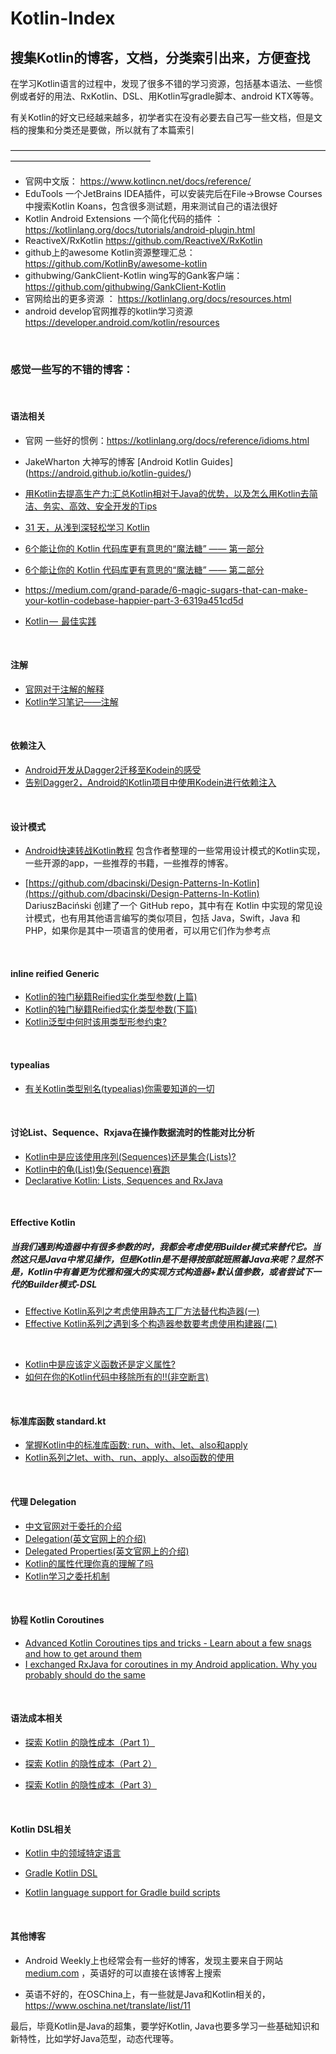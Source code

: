 # Kotlin-Index
## 搜集Kotlin的博客，文档，分类索引出来，方便查找



在学习Kotlin语言的过程中，发现了很多不错的学习资源，包括基本语法、一些惯例或者好的用法、RxKotlin、DSL、用Kotlin写gradle脚本、android KTX等等。

有关Kotlin的好文已经越来越多，初学者实在没有必要去自己写一些文档，但是文档的搜集和分类还是要做，所以就有了本篇索引

————————————————————————————————————————————————————

 - 官网中文版： https://www.kotlincn.net/docs/reference/
 -  EduTools 一个JetBrains IDEA插件，可以安装完后在File->Browse Courses中搜索Kotlin Koans，包含很多测试题，用来测试自己的语法很好
 - Kotlin Android Extensions 一个简化代码的插件 ： https://kotlinlang.org/docs/tutorials/android-plugin.html
 - ReactiveX/RxKotlin  https://github.com/ReactiveX/RxKotlin
 - github上的awesome Kotlin资源整理汇总： https://github.com/KotlinBy/awesome-kotlin
 - githubwing/GankClient-Kotlin wing写的Gank客户端： https://github.com/githubwing/GankClient-Kotlin
 - 官网给出的更多资源 ： https://kotlinlang.org/docs/resources.html
 - android develop官网推荐的kotlin学习资源  https://developer.android.com/kotlin/resources

&nbsp;
&nbsp;





### 感觉一些写的不错的博客：

 &nbsp;

#### 语法相关
 
- 官网 一些好的惯例：https://kotlinlang.org/docs/reference/idioms.html
- JakeWharton 大神写的博客 [Android Kotlin Guides] (https://android.github.io/kotlin-guides/)
 - [用Kotlin去提高生产力:汇总Kotlin相对于Java的优势，以及怎么用Kotlin去简洁、务实、高效、安全开发的Tips]( https://github.com/heimashi/kotlin_tips) 
- [31 天，从浅到深轻松学习 Kotlin](https://mp.weixin.qq.com/s?__biz=MzAwODY4OTk2Mg==&mid=2652046391&idx=1&sn=46efa48076a4533f355af6351b76c012&chksm=808ca472b7fb2d64afc89edf6beba1540e5a6ff49ad6346bd5d72b3957fa5f9323e07b8aab03&mpshare=1&scene=24&srcid=0529N1WlH39WIW7deU1t5Gl1&key=b9d043dd6cb75d29c59a34f21c9ef5f00d6661af000e38b630272a95cf61e10b8e4d27e81d9a0f512c5ce2d0330c7550dc0f0035d988d8eb7b68cd53e1dc104a23d5297459068a5fe44e35f6f370a829&ascene=0&uin=MzE4NzMxMTM1&devicetype=iMac+MacBookPro13%2C3+OSX+OSX+10.13.3+build(17D47)&version=12020510&nettype=WIFI&lang=ko&fontScale=100&pass_ticket=FaGLTv1uvlqk1nYxnoFqbLSHDIdr3lGMbYWugIHF9KqwF9ljdGLA7hYQOMaMAF2w)

- [6个能让你的 Kotlin 代码库更有意思的“魔法糖” —— 第一部分](https://www.oschina.net/translate/6-magic-sugars-make-your-kotlin-codebase-happier-part-1)
- [6个能让你的 Kotlin 代码库更有意思的“魔法糖” —— 第二部分](https://www.oschina.net/translate/6-magic-sugars-make-your-kotlin-codebase-happier-part-2)
- https://medium.com/grand-parade/6-magic-sugars-that-can-make-your-kotlin-codebase-happier-part-3-6319a451cd5d
- [Kotlin —  最佳实践](https://www.jianshu.com/p/b9cba3aa8f8a)

&nbsp;
#### 注解
- [官网对于注解的解释](https://www.kotlincn.net/docs/reference/annotations.html)
- [Kotlin学习笔记——注解](https://blog.csdn.net/hjkcghjmguyy/article/details/73931877)


&nbsp;
#### 依赖注入
- [Android开发从Dagger2迁移至Kodein的感受](https://blog.csdn.net/mq2553299/article/details/81909063)
- [告别Dagger2，Android的Kotlin项目中使用Kodein进行依赖注入](https://blog.csdn.net/mq2553299/article/details/82258623)


&nbsp;
#### 设计模式
- [Android快速转战Kotlin教程](https://blog.csdn.net/github_33304260/article/details/80343514)
包含作者整理的一些常用设计模式的Kotlin实现，一些开源的app，一些推荐的书籍，一些推荐的博客。

- [https://github.com/dbacinski/Design-Patterns-In-Kotlin](https://github.com/dbacinski/Design-Patterns-In-Kotlin)
DariuszBaciński 创建了一个 GitHub repo，其中有在 Kotlin 中实现的常见设计模式，也有用其他语言编写的类似项目，包括 Java，Swift，Java 和 PHP，如果你是其中一项语言的使用者，可以用它们作为参考点



&nbsp;
#### inline reified Generic
- [Kotlin的独门秘籍Reified实化类型参数(上篇)](https://juejin.im/post/5bd1d590518825288b398f46)
- [Kotlin的独门秘籍Reified实化类型参数(下篇)](https://juejin.im/post/5bd45ae16fb9a05d2a1db51b)
- [Kotlin泛型中何时该用类型形参约束?](https://juejin.im/post/5bceb5915188255c6b654cec)

&nbsp;
#### typealias 
- [有关Kotlin类型别名(typealias)你需要知道的一切](https://juejin.im/post/5b052f806fb9a07ac0229ce3)

&nbsp;
#### 讨论List、Sequence、Rxjava在操作数据流时的性能对比分析
- [Kotlin中是应该使用序列(Sequences)还是集合(Lists)?](https://juejin.im/post/5b13fdace51d450696590828)
- [Kotlin中的龟(List)兔(Sequence)赛跑](https://juejin.im/post/5b28f4946fb9a00e3a5a9b8c)
- [Declarative Kotlin: Lists, Sequences and RxJava](https://medium.com/@tpolansk/declarative-kotlin-lists-sequences-and-rxjava-7301da36bc52)

&nbsp;
&nbsp;
#### Effective Kotlin
##### 当我们遇到构造器中有很多参数的时，我都会考虑使用Builder模式来替代它。当然这只是Java中常见操作，但是Kotlin是不是得按部就班照着Java来呢？显然不是，Kotlin中有着更为优雅和强大的实现方式构造器+默认值参数，或者尝试下一代的Builder模式-DSL
- [Effective Kotlin系列之考虑使用静态工厂方法替代构造器(一)](https://juejin.im/post/5b78f805e51d4538c2108951)
- [Effective Kotlin系列之遇到多个构造器参数要考虑使用构建器(二)](https://juejin.im/post/5b8698bce51d4538a423dd70)

&nbsp;
- [Kotlin中是应该定义函数还是定义属性?](https://juejin.im/post/5afc23446fb9a07ab979abdf)
- [如何在你的Kotlin代码中移除所有的!!(非空断言)](https://juejin.im/post/5afd9090f265da0ba46a0429)

&nbsp;&nbsp;
#### 标准库函数 standard.kt
- [掌握Kotlin中的标准库函数: run、with、let、also和apply](https://juejin.im/post/5b0048ed518825428a2619ed)
- [Kotlin系列之let、with、run、apply、also函数的使用](https://blog.csdn.net/u013064109/article/details/78786646)

&nbsp;&nbsp;
#### 代理 Delegation
- [中文官网对于委托的介绍](https://www.kotlincn.net/docs/reference/delegation.html)
- [Delegation(英文官网上的介绍)](http://kotlinlang.org/docs/reference/delegation.html)
- [Delegated Properties(英文官网上的介绍)](http://kotlinlang.org/docs/reference/delegated-properties.html)
- [Kotlin的属性代理你真的理解了吗](https://blog.csdn.net/u013064109/article/details/82794410)
- [Kotlin学习之委托机制](https://blog.csdn.net/u014134488/article/details/51123805)

&nbsp;&nbsp;
#### 协程 Kotlin Coroutines
- [Advanced Kotlin Coroutines tips and tricks - Learn about a few snags and how to get around them](https://proandroiddev.com/coroutines-snags-6bf6fb53a3d1)
- [I exchanged RxJava for coroutines in my Android application. Why you probably should do the same](https://proandroiddev.com/i-exchanged-rxjava-for-coroutines-in-my-android-application-why-you-probably-should-do-the-same-5526dfb38d0e)

&nbsp;&nbsp;
#### 语法成本相关

-  [探索 Kotlin 的隐性成本（Part 1）](https://www.oschina.net/translate/exploring-kotlins-hidden-costs-part-1) 

-  [探索 Kotlin 的隐性成本（Part 2）](https://www.oschina.net/translate/exploring-kotlins-hidden-costs-part-2)

-  [探索 Kotlin 的隐性成本（Part 3）](https://www.oschina.net/translate/exploring-kotlins-hidden-costs-part-3) 

&nbsp;&nbsp;
#### Kotlin DSL相关
-  [Kotlin 中的领域特定语言](https://www.oschina.net/translate/creating-dsl-with-kotlin)

-  [Gradle Kotlin DSL](https://github.com/gradle/kotlin-ds)

-  [Kotlin language support for Gradle build scripts](https://blog.gradle.org/kotlin-meets-gradle)

&nbsp;&nbsp;
#### 其他博客
- Android Weekly上也经常会有一些好的博客，发现主要来自于网站[medium.com](medium.com) ，英语好的可以直接在该博客上搜索

-  英语不好的，在OSChina上，有一些就是Java和Kotlin相关的，https://www.oschina.net/translate/list/11

最后，毕竟Kotlin是Java的超集，要学好Kotlin, Java也要多学习一些基础知识和新特性，比如学好Java范型，动态代理等。






